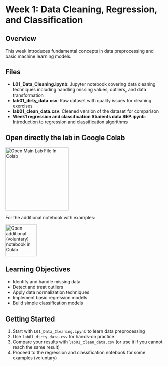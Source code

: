 # Week 1: Data Cleaning, Regression, and Classification

## Overview
This week introduces fundamental concepts in data preprocessing and basic machine learning models.

## Files

- **L01_Data_Cleaning.ipynb**: Jupyter notebook covering data cleaning techniques including handling missing values, outliers, and data transformation
- **lab01_dirty_data.csv**: Raw dataset with quality issues for cleaning exercises
- **lab01_clean_data.csv**: Cleaned version of the dataset for comparison
- **Week1 regression and classification Students data SEP.ipynb**: Introduction to regression and classification algorithms

## Open directly the lab in Google Colab

<a href="https://colab.research.google.com/github/zhaw-physical-ai/MLDM_HS2025/blob/main/week1/L01_Data_Cleaning.ipynb" target="_blank">
  <img src="https://colab.research.google.com/assets/colab-badge.svg" alt="Open Main Lab File In Colab" width="200"/>
</a>

For the additional notebook with examples:

<a href="https://colab.research.google.com/github/zhaw-physical-ai/MLDM_HS2025/blob/main/week1/week1_examples_regression_and_classification_with_students_data_setp.ipynb" target="_blank">
  <img src="https://colab.research.google.com/assets/colab-badge.svg" alt="Open additional (voluntary) notebook in Colab" width="100"/>
</a>

## Learning Objectives
- Identify and handle missing data
- Detect and treat outliers
- Apply data normalization techniques
- Implement basic regression models
- Build simple classification models

## Getting Started
1. Start with `L01_Data_Cleaning.ipynb` to learn data preprocessing
2. Use `lab01_dirty_data.csv` for hands-on practice
3. Compare your results with `lab01_clean_data.csv` (or use it if you cannot reach the same result)
4. Proceed to the regression and classification notebook for some examples (voluntary)
